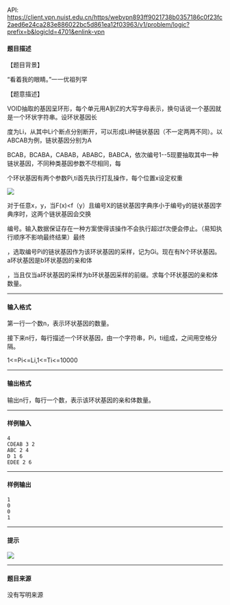 API: https://client.vpn.nuist.edu.cn/https/webvpn893ff9021738b0357186c0f23fc2aed6e24ca283e886022bc5d861ea12f03963/v1/problem/logic?prefix=b&logicId=4701&enlink-vpn

#### 题目描述

【题目背景】

“看着我的眼睛。”一一优祖列罕

【题意描述】

VOID抽取的基因呈环形，每个单元用A到Z的大写字母表示，换句话说一个基因就是一个环状字符串。设环状基因长

度为Li，从其中Li个断点分别断开，可以形成Li种链状基因（不一定两两不同）。以ABCAB为例，链状基因分别为A

BCAB，BCABA，CABAB，ABABC，BABCA，依次编号1--5现要抽取其中一种链状基因，不同种类基因参数不尽相同，每

个环状基因有两个参数Pi,ti首先执行打乱操作，每个位置x设定权重

![](../file/4701_0.png)

对于任意x，y，当F(x)<f（y）且编号X的链状基因字典序小于编号y的链状基因字典序时，这两个链状基因会交换

编号。输入数据保证存在一种方案使得该操作不会执行超过f次便会停止。（易知执行顺序不影响最终结果）最终

，选取编号Pi的链状基因作为该环状基因的采样，记为Gi。现在有N个环状基因。a环状基因是b环状基因的亲和体

，当且仅当a环状基因的采样为b环状基因采样的前缀。求每个环状基因的亲和体数量。

---

#### 输入格式

第一行一个数n，表示环状基因的数量。

接下来n行，每行描述一个环状基因，由一个字符串，Pi，ti组成，之间用空格分隔。

1<=Pi<=Li,1<=Ti<=10000

---

#### 输出格式

输出n行，每行一个数，表示该环状基因的亲和体数量。

---

#### 样例输入
```
4
CDEAB 3 2
ABC 2 4
D 1 6
EDEE 2 6
```

---

#### 样例输出
```
1
0
0
1
```

---

#### 提示

![](../file/4701_0.png)

---

#### 题目来源

没有写明来源